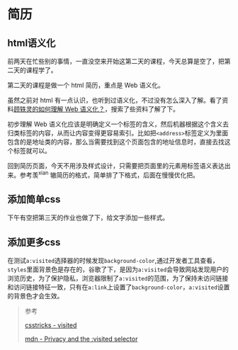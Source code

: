 # 简历

## html语义化

前两天在忙些别的事情，一直没空来开始这第二天的课程，今天总算是空了，把第二天的课程学了。

第二天的课程是做一个 html 简历，重点是 Web 语义化。

虽然之前对 html 有一点认识，也听到过语义化，不过没有怎么深入了解。看了资料[顾轶灵的如何理解 Web 语义化？](https://www.zhihu.com/question/20455165)，搜索了些资料了解了下。

初步理解 Web 语义化应该是明确定义一个标签的含义，然后机器根据这个含义去归类标签的内容，从而让内容变得更容易索引。比如把`<address>`标签定义为里面包含的是地址类的内容，那么当需要找到这个页面包含的地址信息时，直接去找这个标签就可以。

回到简历页面，今天不用涉及样式设计，只需要把页面里的元素用标签语义表达出来。参考羡<sup>xian</sup> 辙简历的格式，简单排了下格式，后面在慢慢优化把。

## 添加简单css

下午有空把第三天的作业也做了下，给文字添加一些样式。

## 添加更多css

在测试`a:visited`选择器的时候发现`background-color`,通过开发者工具查看，`styles`里面背景色是存在的，谷歌了下，是因为`a:visited`会导致网站发现用户的浏览历史，为了保护隐私，浏览器限制了`a:visited`的范围，为了保持未访问链接和访问链接特征一致，只有在`a:link`上设置了`background-color`，`a:visited`设置的背景色才会生效。


>参考
>
>[csstricks - visited](https://css-tricks.com/almanac/selectors/v/visited/)
>
>[mdn - Privacy and the :visited selector](https://developer.mozilla.org/en-US/docs/Web/CSS/Privacy_and_the_:visited_selector)
